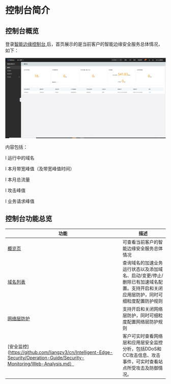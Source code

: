 # **控制台简介**

## **控制台概览**

登录[智能边缘控制台 ](https://edgesecurity-console.jdcloud.com/overview)后，首页展示的是当前客户的智能边缘安全服务总体情况，如下：

![控制台简介](/image/Intelligent-Edge-Security/控制台简介.png)

内容包括：

l 运行中的域名

l 本月带宽峰值（及带宽峰值时间）

l 本月总流量

l 攻击峰值

l 业务请求峰值

## **控制台功能总览**

| 功能                                                         | 描述                                                         |
| ------------------------------------------------------------ | ------------------------------------------------------------ |
| [概览页](https://github.com/liangzy3/cn/Intelligent-Edge-Security/Operation-Guide/Console-introduction.md) | 可查看当前客户的智能边缘安全服务总体情况                     |
| [域名列表](https://github.com/liangzy3/cn/Intelligent-Edge-Security/Operation-Guide/Domin-Management/Create-domain.md) | 查询域名的加速业务运行状态以及添加域名、启动/变更/停止/删除已有加速域名配置。支持开启和关闭应用层防护，同时可细粒度配置防护规则 |
| [网络层防护](https://github.com/liangzy3/cn/Intelligent-Edge-Security/Operation-Guide/Anti-DDOS/Protection-Configuration.md) | 支持开启和关闭网络层防护，同时可细粒度配置网络层防护规则     |
| [安全监控](https://github.com/liangzy3/cn/Intelligent-Edge-Security/Operation-Guide/Security-Monitoring/Web-Analysis.md） | 客户可实时查看网络层和应用层安全监控分析，包括DDoS和CC攻击信息、攻击事件，可实时查看站点所受攻击及防御情况。 |